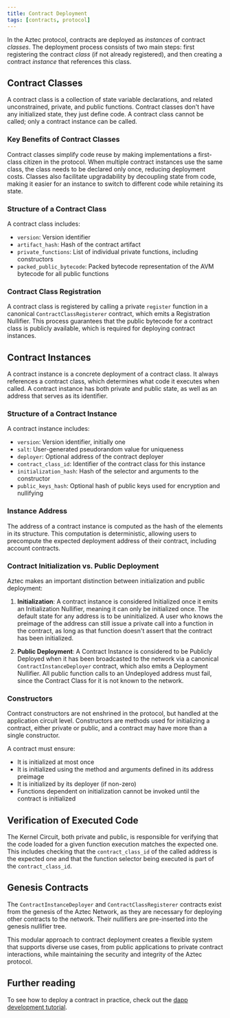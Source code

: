 ```yaml
---
title: Contract Deployment
tags: [contracts, protocol]
---
```


In the Aztec protocol, contracts are deployed as _instances_ of contract _classes_. The deployment process consists of two main steps: first registering the contract _class_ (if not already registered), and then creating a contract _instance_ that references this class.

## Contract Classes

A contract class is a collection of state variable declarations, and related unconstrained, private, and public functions. Contract classes don't have any initialized state, they just define code. A contract class cannot be called; only a contract instance can be called.

### Key Benefits of Contract Classes

Contract classes simplify code reuse by making implementations a first-class citizen in the protocol. When multiple contract instances use the same class, the class needs to be declared only once, reducing deployment costs. Classes also facilitate upgradability by decoupling state from code, making it easier for an instance to switch to different code while retaining its state.

### Structure of a Contract Class

A contract class includes:

- `version`: Version identifier
- `artifact_hash`: Hash of the contract artifact
- `private_functions`: List of individual private functions, including constructors
- `packed_public_bytecode`: Packed bytecode representation of the AVM bytecode for all public functions

### Contract Class Registration

A contract class is registered by calling a private `register` function in a canonical `ContractClassRegisterer` contract, which emits a Registration Nullifier. This process guarantees that the public bytecode for a contract class is publicly available, which is required for deploying contract instances.

## Contract Instances

A contract instance is a concrete deployment of a contract class. It always references a contract class, which determines what code it executes when called. A contract instance has both private and public state, as well as an address that serves as its identifier.

### Structure of a Contract Instance

A contract instance includes:

- `version`: Version identifier, initially one
- `salt`: User-generated pseudorandom value for uniqueness
- `deployer`: Optional address of the contract deployer
- `contract_class_id`: Identifier of the contract class for this instance
- `initialization_hash`: Hash of the selector and arguments to the constructor
- `public_keys_hash`: Optional hash of public keys used for encryption and nullifying

### Instance Address

The address of a contract instance is computed as the hash of the elements in its structure. This computation is deterministic, allowing users to precompute the expected deployment address of their contract, including account contracts.

### Contract Initialization vs. Public Deployment

Aztec makes an important distinction between initialization and public deployment:

1. **Initialization**: A contract instance is considered Initialized once it emits an Initialization Nullifier, meaning it can only be initialized once. The default state for any address is to be uninitialized. A user who knows the preimage of the address can still issue a private call into a function in the contract, as long as that function doesn't assert that the contract has been initialized.

2. **Public Deployment**: A Contract Instance is considered to be Publicly Deployed when it has been broadcasted to the network via a canonical `ContractInstanceDeployer` contract, which also emits a Deployment Nullifier. All public function calls to an Undeployed address must fail, since the Contract Class for it is not known to the network.

### Constructors

Contract constructors are not enshrined in the protocol, but handled at the application circuit level. Constructors are methods used for initializing a contract, either private or public, and a contract may have more than a single constructor.

A contract must ensure:

- It is initialized at most once
- It is initialized using the method and arguments defined in its address preimage
- It is initialized by its deployer (if non-zero)
- Functions dependent on initialization cannot be invoked until the contract is initialized

## Verification of Executed Code

The Kernel Circuit, both private and public, is responsible for verifying that the code loaded for a given function execution matches the expected one. This includes checking that the `contract_class_id` of the called address is the expected one and that the function selector being executed is part of the `contract_class_id`.

## Genesis Contracts

The `ContractInstanceDeployer` and `ContractClassRegisterer` contracts exist from the genesis of the Aztec Network, as they are necessary for deploying other contracts to the network. Their nullifiers are pre-inserted into the genesis nullifier tree.

This modular approach to contract deployment creates a flexible system that supports diverse use cases, from public applications to private contract interactions, while maintaining the security and integrity of the Aztec protocol.

## Further reading

To see how to deploy a contract in practice, check out the [dapp development tutorial](../../developers/tutorials/codealong/js_tutorials/simple_dapp/index.md).

